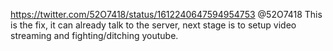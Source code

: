 https://twitter.com/52O7418/status/1612240647594954753 @52O7418 This is the fix, it can already talk to the server, next stage is to setup video streaming and fighting/ditching youtube.